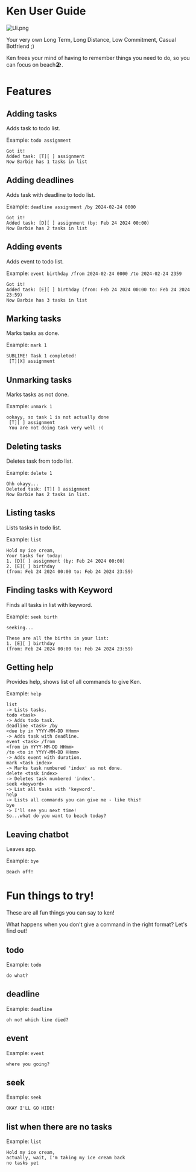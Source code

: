 # Ken User Guide

![Ui.png](Ui.png)

Your very own Long Term, Long Distance, Low Commitment, Casual Botfriend ;)

Ken frees your mind of having to remember things you need to do, so you can focus on beach🏖.

# Features

## Adding tasks

Adds task to todo list.

Example: `todo assignment`

```
Got it!
Added task: [T][ ] assignment
Now Barbie has 1 tasks in list
```

## Adding deadlines

Adds task with deadline to todo list.

Example: `deadline assignment /by 2024-02-24 0000`

```
Got it!
Added task: [D][ ] assignment (by: Feb 24 2024 00:00)
Now Barbie has 2 tasks in list
```

## Adding events

Adds event to todo list.

Example: `event birthday /from 2024-02-24 0000 /to 2024-02-24 2359`

```
Got it!
Added task: [E][ ] birthday (from: Feb 24 2024 00:00 to: Feb 24 2024 23:59)
Now Barbie has 3 tasks in list
```

## Marking tasks

Marks tasks as done.

Example: `mark 1`

```
SUBLIME! Task 1 completed!
 [T][X] assignment
```

## Unmarking tasks

Marks tasks as not done.

Example: `unmark 1`

```
ookayy, so task 1 is not actually done
 [T][ ] assignment
 You are not doing task very well :(
```
## Deleting tasks

Deletes task from todo list.

Example: `delete 1`

```
Ohh okayy...
Deleted task: [T][ ] assignment
Now Barbie has 2 tasks in list.
```
## Listing tasks

Lists tasks in todo list.

Example: `list`

```
Hold my ice cream,
Your tasks for today:
1. [D][ ] assignment (by: Feb 24 2024 00:00)
2. [E][ ] birthday
(from: Feb 24 2024 00:00 to: Feb 24 2024 23:59)
```

## Finding tasks with Keyword

Finds all tasks in list with keyword.

Example: `seek birth`

```
seeking...

These are all the births in your list:
1. [E][ ] birthday
(from: Feb 24 2024 00:00 to: Feb 24 2024 23:59)
```

## Getting help

Provides help, shows list of all commands to give Ken.

Example: `help`

```
list
-> Lists tasks.
todo <task>
-> Adds todo task.
deadline <task> /by 
<due by in YYYY-MM-DD HHmm>
-> Adds task with deadline.
event <task> /from
<from in YYYY-MM-DD HHmm>
/to <to in YYYY-MM-DD HHmm>
-> Adds event with duration.
mark <task index>
-> Marks task numbered 'index' as not done.
delete <task index>
-> Deletes task numbered 'index'.
seek <keyword>
-> List all tasks with 'keyword'.
help
-> Lists all commands you can give me - like this!
bye
-> I'll see you next time!
So...what do you want to beach today?
```

## Leaving chatbot

Leaves app.

Example: `bye`

```
Beach off!
```

# Fun things to try!

These are all fun things you can say to ken!

What happens when you don't give a command in the right format?
Let's find out!

## todo

Example: `todo`

```
do what?
```

## deadline

Example: `deadline`

```
oh no! which line died?
```

## event

Example: `event`

```
where you going?
```

## seek

Example: `seek`

```
OKAY I'LL GO HIDE!
```

## list when there are no tasks

Example: `list`

```
Hold my ice cream,
actually, wait, I'm taking my ice cream back
no tasks yet
```